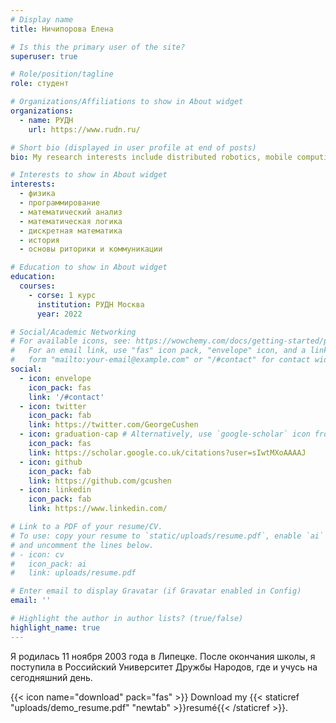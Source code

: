 ```yaml
---
# Display name
title: Ничипорова Елена

# Is this the primary user of the site?
superuser: true

# Role/position/tagline
role: студент

# Organizations/Affiliations to show in About widget
organizations:
  - name: РУДН
    url: https://www.rudn.ru/

# Short bio (displayed in user profile at end of posts)
bio: My research interests include distributed robotics, mobile computing and programmable matter.

# Interests to show in About widget
interests:
  - физика
  - программирование
  - математический анализ
  - математическая логика
  - дискретная математика
  - история
  - основы риторики и коммуникации

# Education to show in About widget
education:
  courses:
    - corse: 1 курс
      institution: РУДН Москва
      year: 2022

# Social/Academic Networking
# For available icons, see: https://wowchemy.com/docs/getting-started/page-builder/#icons
#   For an email link, use "fas" icon pack, "envelope" icon, and a link in the
#   form "mailto:your-email@example.com" or "/#contact" for contact widget.
social:
  - icon: envelope
    icon_pack: fas
    link: '/#contact'
  - icon: twitter
    icon_pack: fab
    link: https://twitter.com/GeorgeCushen
  - icon: graduation-cap # Alternatively, use `google-scholar` icon from `ai` icon pack
    icon_pack: fas
    link: https://scholar.google.co.uk/citations?user=sIwtMXoAAAAJ
  - icon: github
    icon_pack: fab
    link: https://github.com/gcushen
  - icon: linkedin
    icon_pack: fab
    link: https://www.linkedin.com/

# Link to a PDF of your resume/CV.
# To use: copy your resume to `static/uploads/resume.pdf`, enable `ai` icons in `params.toml`,
# and uncomment the lines below.
# - icon: cv
#   icon_pack: ai
#   link: uploads/resume.pdf

# Enter email to display Gravatar (if Gravatar enabled in Config)
email: ''

# Highlight the author in author lists? (true/false)
highlight_name: true
---
```


Я родилась 11 ноября 2003 года в Липецке. После окончания школы, я поступила в Российский Университет Дружбы Народов, где и учусь на сегодняшний день.

{{< icon name="download" pack="fas" >}} Download my {{< staticref "uploads/demo_resume.pdf" "newtab" >}}resumé{{< /staticref >}}.
